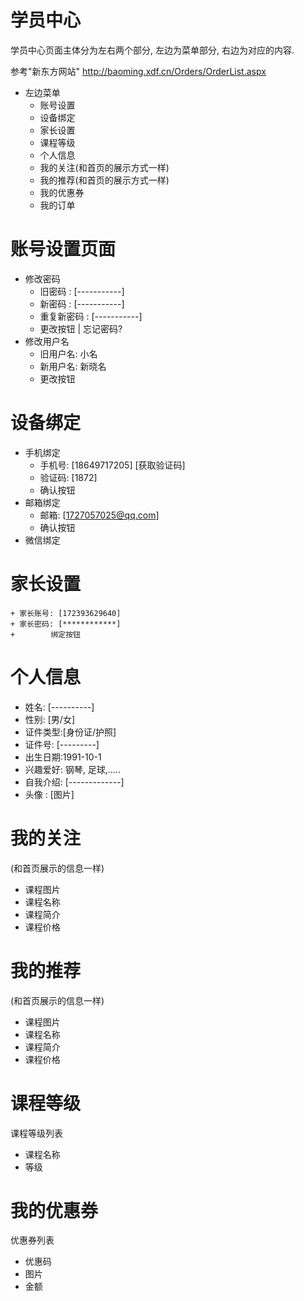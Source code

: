 # 学员中心
学员中心页面主体分为左右两个部分, 左边为菜单部分, 右边为对应的内容.

参考"新东方网站" http://baoming.xdf.cn/Orders/OrderList.aspx
+ 左边菜单
    + 账号设置
    + 设备绑定
    + 家长设置
    + 课程等级 
    + 个人信息 
    + 我的关注(和首页的展示方式一样)
    + 我的推荐(和首页的展示方式一样)
    + 我的优惠券
    + 我的订单
        

# 账号设置页面
+ 修改密码
    + 旧密码 : [-----------]
    + 新密码 : [-----------]
    + 重复新密码 : [-----------]
    + 更改按钮  |  忘记密码?
+ 修改用户名
    + 旧用户名: 小名
    + 新用户名: 新晓名
    + 更改按钮
    
# 设备绑定
+ 手机绑定
    + 手机号: [18649717205] [获取验证码]
    + 验证码: [1872]
    + 确认按钮
+ 邮箱绑定
    + 邮箱: [1727057025@qq.com]
    + 确认按钮
+ 微信绑定

# 家长设置
    + 家长账号: [172393629640]
    + 家长密码: [************]
    +        绑定按钮


# 个人信息
+ 姓名: [----------]
+ 性别: [男/女]
+ 证件类型:[身份证/护照]
+ 证件号: [---------]
+ 出生日期:1991-10-1
+ 兴趣爱好: 钢琴, 足球,.....
+ 自我介绍: [-------------]
+ 头像 : [图片]

# 我的关注
(和首页展示的信息一样)
+ 课程图片
+ 课程名称
+ 课程简介
+ 课程价格

# 我的推荐
(和首页展示的信息一样)
+ 课程图片
+ 课程名称
+ 课程简介
+ 课程价格

# 课程等级
课程等级列表

+ 课程名称
+ 等级

# 我的优惠券
优惠券列表
+ 优惠码
+ 图片
+ 金额
